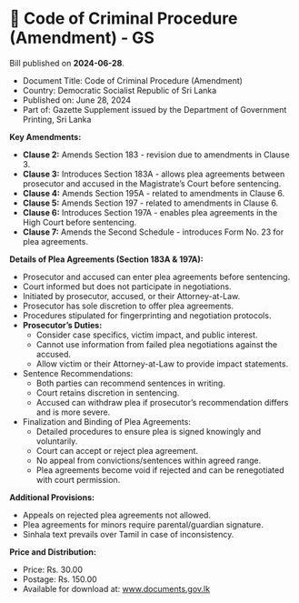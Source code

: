 # 📄  Code of Criminal Procedure (Amendment) - GS

Bill published on **2024-06-28**.

- Document Title: Code of Criminal Procedure (Amendment)
- Country: Democratic Socialist Republic of Sri Lanka
- Published on: June 28, 2024
- Part of: Gazette Supplement issued by the Department of Government Printing, Sri Lanka

**Key Amendments:**

- **Clause 2:** Amends Section 183 - revision due to amendments in Clause 3.
- **Clause 3:** Introduces Section 183A - allows plea agreements between prosecutor and accused in the Magistrate’s Court before sentencing.
- **Clause 4:** Amends Section 195A - related to amendments in Clause 6.
- **Clause 5:** Amends Section 197 - related to amendments in Clause 6.
- **Clause 6:** Introduces Section 197A - enables plea agreements in the High Court before sentencing.
- **Clause 7:** Amends the Second Schedule - introduces Form No. 23 for plea agreements.

**Details of Plea Agreements (Section 183A & 197A):**
- Prosecutor and accused can enter plea agreements before sentencing.
- Court informed but does not participate in negotiations.
- Initiated by prosecutor, accused, or their Attorney-at-Law.
- Prosecutor has sole discretion to offer plea agreements.
- Procedures stipulated for fingerprinting and negotiation protocols.
- **Prosecutor’s Duties:**
  - Consider case specifics, victim impact, and public interest.
  - Cannot use information from failed plea negotiations against the accused.
  - Allow victim or their Attorney-at-Law to provide impact statements.
- Sentence Recommendations:
  - Both parties can recommend sentences in writing.
  - Court retains discretion in sentencing.
  - Accused can withdraw plea if prosecutor’s recommendation differs and is more severe.
- Finalization and Binding of Plea Agreements:
  - Detailed procedures to ensure plea is signed knowingly and voluntarily.
  - Court can accept or reject plea agreement.
  - No appeal from convictions/sentences within agreed range.
  - Plea agreements become void if rejected and can be renegotiated with court permission.

**Additional Provisions:**
- Appeals on rejected plea agreements not allowed.
- Plea agreements for minors require parental/guardian signature.
- Sinhala text prevails over Tamil in case of inconsistency.

**Price and Distribution:**
- Price: Rs. 30.00
- Postage: Rs. 150.00
- Available for download at: www.documents.gov.lk
